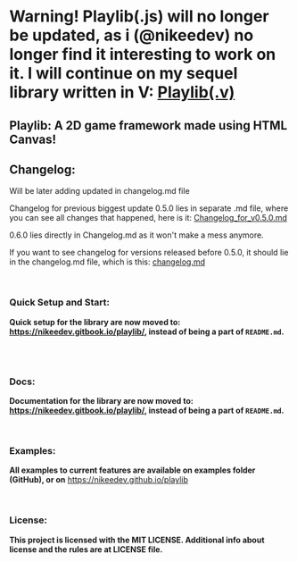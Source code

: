 # Warning! Playlib(.js) will no longer be updated, as i (@nikeedev) no longer find it interesting to work on it. I will continue on my sequel library written in V: [Playlib(.v)](https://github.com/nikeedev/playlib)

## **Playlib**: A 2D game framework made using HTML Canvas!

## Changelog:

Will be later adding updated in changelog.md file

Changelog for previous biggest update 0.5.0 lies in separate .md file, where you can see all changes that happened, here is it: [Changelog_for_v0.5.0.md](Changelog_for_v0.5.0.md)

0.6.0 lies directly in Changelog.md as it won't make a mess anymore.
<br>

If you want to see changelog for versions released before 0.5.0, it should lie in the changelog.md file, which is this: [changelog.md](changelog.md)

<br>

### Quick Setup and Start:

**Quick setup for the library are now moved to: https://nikeedev.gitbook.io/playlib/, instead of being a part of `README.md`.**

<br>
   
<br>

### Docs:

**Documentation for the library are now moved to: https://nikeedev.gitbook.io/playlib/, instead of being a part of `README.md`.**

<br>

### Examples:
**All examples to current features are available on examples folder (GitHub), or on** https://nikeedev.github.io/playlib

<br>

<!---
### Features:

**A game library making website games that implements Canvas API, and has many useful functions and classes. Will be added more functions and features further!**

**Classes:**
 - ```ts 
    var name = new GameLib.Rect(position: Vector2, size: Size, screenSize: Size);
   ```
   - Rect class draws you a rectangle into the canvas, you can change its position, size, and current screen size( for it to work )

<br>

- ```ts 
   var name = new GameLib.Text(text: string, position: Vector2, screenSize: Size);
  ```
  - Text class draws you a text block into the canvas, you can change its text, position and current screen size( for it to work )

<br>

- ```ts
   var name = new GameLib.Vector2(x: number, y: number);
  ```
  - Vector2 class for position for other classes. Can be used without the drawing classes.
  
<br>

- ```ts
   var name = new GameLib.Size(width: number, height: number);
  ```
  - Size class for sizing numbers for other classes. Can be used without the drawing classes.
  
<br> 

- ```ts
   var name = new GameLib.Sprite(imageSrc: string, position: Vector2, ScreenSize: Size);
  ```
  - Sprite class draws a sprite/image into canvas, you can change its source location of image, position and current screen size( for it to work ). You must first initialize sprite, before you can draw it.
  
<br>

- ```ts
   var name = new GameLib.Sound();
  ```
  - Sound class makes it easy to play audio on your app/game!

<br>
--->
### License:

**This project is licensed with the MIT LICENSE. Additional info about license and the rules are at LICENSE file.**

